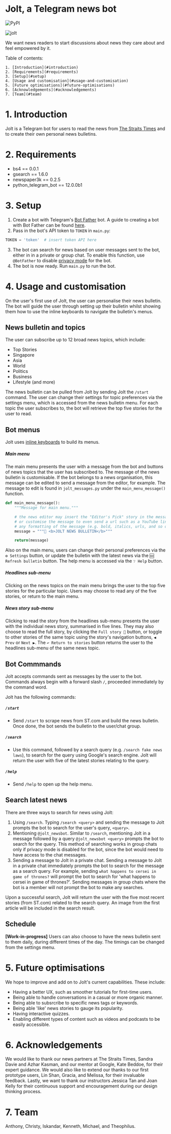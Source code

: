 # Jolt, a Telegram news bot

![PyPI](https://img.shields.io/pypi/pyversions/Django.svg)

![jolt](https://cdn.glitch.com/90698d96-e472-4aba-9631-8fa222ff9f65%2FJolt-Portfolio.png?v=1576905476137)

We want news readers to start discussions about news they care about and feel empowered by it.

Table of contents:

    1. [Introduction](#introduction)
    2. [Requirements](#requirements)
    3. [Setup](#setup)
    4. [Usage and customisation](#usage-and-customisation)
    5. [Future optimisations](#future-optimisations)
    6. [Acknowledgements](#acknowledgements)
    7. [Team](#team)

# 1. Introduction

Jolt is a Telegram bot for users to read the news from [The Straits Times](https://www.straitstimes.com) and to create their own personal news bulletins.

# 2. Requirements

* bs4 == 0.0.1
* gsearch == 1.6.0
* newspaper3k == 0.2.5
* python\_telegram\_bot == 12.0.0b1

# 3. Setup

1. Create a bot with Telegram's [Bot Father](https://telegram.me/botfather) bot. A guide to creating a bot with Bot Father can be found [here](<https://core.telegram.org/bots#6-botfather>).
2. Pass in the bot's API token to `TOKEN` in `main.py`:
```python
TOKEN = 'token'  # insert token API here
```
3. The bot can search for news based on user messages sent to the bot, either in in a private or group chat. To enable this function, use `@BotFather` to disable [privacy mode](<https://core.telegram.org/bots#privacy-mode>) for the bot.
4. The bot is now ready. Run `main.py` to run the bot.

# 4. Usage and customisation

On the user's first use of Jolt, the user can personalise their news bulletin. The bot will guide the user through setting up their bulletin whilst showing them how to use the inline keyboards to navigate the bulletin's menus.

## News bulletin and topics

The user can subscribe up to 12 broad news topics, which include:

* Top Stories
* Singapore
* Asia
* World
* Politics
* Business
* Lifestyle (and more)

The news bulletin can be pulled from Jolt by sending Jolt the `/start` command. The user can change their settings for topic preferences via the settings menu, which is accessed from the news bulletin menu. For each topic the user subscribes to, the bot will retrieve the top five stories for the user to read.

## Bot menus

Jolt uses [inline keyboards](https://core.telegram.org/bots/2-0-intro#new-inline-keyboards) to build its menus.

##### Main menu
The main menu presents the user with a message from the bot and buttons of news topics that the user has subscribed to. The message of the news bulletin is customisable. If the bot belongs to a news organisation, this message can be edited to send a message from the editor, for example. The message to edit is found in `jolt_messages.py` under the `main_menu_message()` function.

```python
def main_menu_message():
    """Message for main menu."""

    # the news editor may insert the "Editor's Pick" story in the message here,
    # or customise the message to even send a url such as a YouTube link.
    # any formatting of the message (e.g. bold, italics, urls, and so on) is done in HTML.
    message = """📌 <b>JOLT NEWS BULLETIN</b>"""

    return(message)
```

Also on the main menu, users can change their personal preferences via the `⚙️ Settings` button, or update the bulletin with the latest news via the `🆕 Refresh bulletin` button. The help menu is accessed via the `❔ Help` button.

##### Headlines sub-menu
Clicking on the news topics on the main menu brings the user to the top five stories for the particular topic. Users may choose to read any of the five stories, or return to the main menu.

##### News story sub-menu
Clicking to read the story from the headlines sub-menu presents the user with the individual news story, summarised in five lines. They may also choose to read the full story, by clicking the `Full story 📑` button, or toggle to other stories of the same topic using the story's navigation buttons, `◀ Prev` or `Next ▶`. The `↩ Return to stories` button returns the user to the headlines sub-menu of the same news topic.

## Bot Commmands

Jolt accepts commands sent as messages by the user to the bot. Commands always begin with a forward slash `/`, proceeded immediately by the command word.

Jolt has the following commands:

##### `/start`

* Send `/start` to scrape news from ST.com and build the news bulletin. Once done, the bot sends the bulletin to the user/chat group.


##### `/search`

* Use this command, followed by a search query (e.g. `/search fake news laws`), to search for the query using Google's search engine. Jolt will return the user with five of the latest stories relating to the query.

##### `/help`

* Send `/help` to open up the help menu.

## Search latest news

There are three ways to search for news using Jolt:

1. Using `/search`. Typing `/search <query>` and sending the message to Jolt prompts the bot to search for the user's query, `<query>`.
2. Mentioning `@jolt_newsbot`. Similar to `/search`, mentioning Jolt in a message followed by a query `@jolt_newsbot <query>` prompts the bot to search for the query. This method of searching works in group chats only if privacy mode is disabled for the bot, since the bot would need to have access to the chat messages.
3. Sending a message to Jolt in a private chat. Sending a message to Jolt in a private chat immediately prompts the bot to search for the message as a search query. For example, sending `what happens to cersei in game of thrones?` will prompt the bot to search for 'what happens to cersei in game of thrones?'. Sending messages in group chats where the bot is a member will not prompt the bot to make any searches.

Upon a successful search, Jolt will return the user with the five most recent stories (from ST.com) related to the search query. An image from the first article will be included in the search result.

## Schedule 

__[Work-in-progress]__ Users can also choose to have the news bulletin sent to them daily, during different times of the day. The timings can be changed from the settings menu.

# 5. Future optimisations

We hope to improve and add on to Jolt's current capabilities. These include:

* Having a better UX, such as smoother tutorials for first-time users.
* Being able to handle conversations in a casual or more organic manner.
* Being able to subsrcribe to specific news tags or keywords.
* Being able 'like' news stories to gauge its popularity.
* Having interactive quizzes.
* Enabling different types of content such as videos and podcasts to be easily accessible.

# 6. Acknowledgements

We would like to thank our news partners at The Straits Times, Sandra Davie and Azhar Kasman, and our mentor at Google, Kate Beddoe, for their expert guidance. We would also like to extend our thanks to our first prototype users, Lin Shan, Gracia, and Melissa, for their invaluable feedback. Lastly, we want to thank our instructors Jessica Tan and Joan Kelly for their continuous support and encouragement during our design thinking process.

# 7. Team

Anthony, Christy, Iskandar, Kenneth, Michael, and Theophilus.

